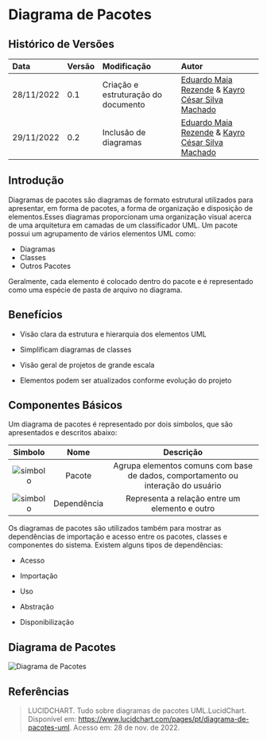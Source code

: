 # Diagrama de Pacotes

## Histórico de Versões

| Data      | Versão | Modificação                         | Autor                       |
| :-------- | :----- | :---------------------------------- | :-------------------------- |
| 28/11/2022 | 0.1    | Criação e estruturação do documento | [Eduardo Maia Rezende](https://github.com/eduardomr) & [Kayro César Silva Machado](https://github.com/kayrocesar)|  |
| 29/11/2022 | 0.2    | Inclusão de diagramas | [Eduardo Maia Rezende](https://github.com/eduardomr) & [Kayro César Silva Machado](https://github.com/kayrocesar)|  |

## Introdução

Diagramas de pacotes são diagramas de formato estrutural utilizados para apresentar, em forma de pacotes, a forma de organização e disposição de elementos.Esses diagramas proporcionam uma organização visual acerca de uma arquitetura em camadas de um classificador UML. Um pacote possui um agrupamento de vários elementos UML como:

- Diagramas
- Classes
- Outros Pacotes

Geralmente, cada elemento é colocado dentro do pacote e é representado como uma espécie de pasta de arquivo no diagrama.

## Benefícios

- Visão clara da estrutura e hierarquia dos elementos UML
- Simplificam diagramas de classes

- Visão geral de projetos de grande escala

- Elementos podem ser atualizados conforme evolução do projeto

## Componentes Básicos
  Um diagrama de pacotes é representado por dois simbolos, que são apresentados e descritos  abaixo: 

| Simbolo |  Nome  |                                  Descrição                                     |
| :-----: | :----: | :------------------------------------------------------------------------------: |
|    ![simbolo](uml-package-symbol.svg)     | Pacote | Agrupa elementos comuns com base de dados, comportamento ou interação do usuário |
|    ![simbolo](uml-package-symbol.svg)     | Dependência |Representa a relação entre um elemento e outro |

Os diagramas de pacotes são utilizados também para mostrar as dependências de importação e acesso entre os pacotes, classes e componentes do sistema. Existem alguns tipos de dependências: 
 
 - Acesso

 - Importação

 - Uso

 - Abstração

 - Disponibilização


## Diagrama de Pacotes

![Diagrama de Pacotes](../assets/diagrama_pacotes/diagrama_pacotes.png)

## Referências



> LUCIDCHART. Tudo sobre diagramas de pacotes UML.LucidChart. Disponível em: https://www.lucidchart.com/pages/pt/diagrama-de-pacotes-uml. Acesso em: 28 de nov. de 2022.
